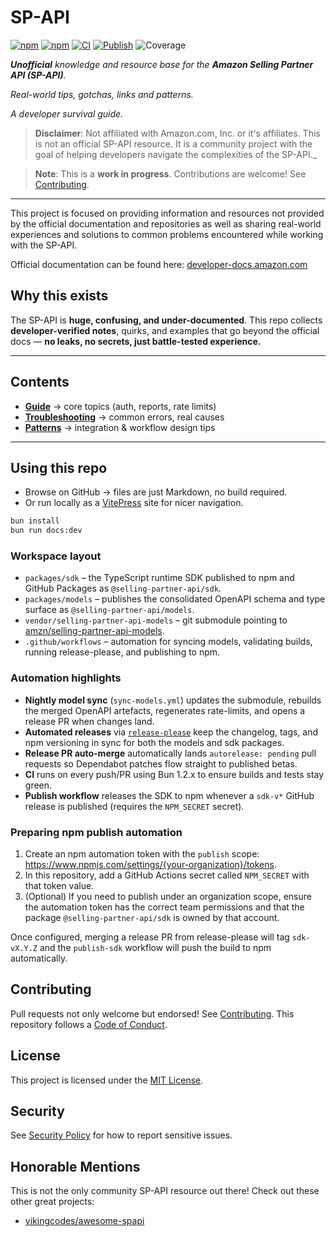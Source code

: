 # SP-API

[![npm](https://img.shields.io/npm/v/%40selling-partner-api%2Fsdk?label=@selling-partner-api%2Fsdk&color=cb3837)](https://www.npmjs.com/package/@selling-partner-api/sdk)
[![npm](https://img.shields.io/npm/v/%40selling-partner-api%2Fmodels?label=@selling-partner-api%2Fmodels&color=cb3837)](https://www.npmjs.com/package/@selling-partner-api/models)
[![CI](https://github.com/selling-partner-api/selling-partner-api/actions/workflows/ci.yaml/badge.svg?branch=main)](https://github.com/selling-partner-api/selling-partner-api/actions/workflows/ci.yaml)
[![Publish](https://github.com/selling-partner-api/selling-partner-api/actions/workflows/publish-sdk.yaml/badge.svg?branch=main)](https://github.com/selling-partner-api/selling-partner-api/actions/workflows/publish-sdk.yaml)
![Coverage](https://raw.githubusercontent.com/selling-partner-api/selling-partner-api/main/docs/assets/coverage-badge.svg)

_**Unofficial** knowledge and resource base for the **Amazon Selling Partner API (SP-API)**._

_Real-world tips, gotchas, links and patterns._

_A developer survival guide._

> **Disclaimer**: Not affiliated with Amazon.com, Inc. or it's affiliates. This is not an official SP-API resource. It is a community project with the goal of helping developers navigate the complexities of the SP-API._

> **Note**: This is a **work in progress**. Contributions are welcome! See [Contributing](./CONTRIBUTING.md).

---

This project is focused on providing information and resources not provided by the official documentation and repositories as well as sharing real-world experiences and solutions to common problems encountered while working with the SP-API.

Official documentation can be found here: [developer-docs.amazon.com](https://developer-docs.amazon.com/sp-api/docs)

## Why this exists

The SP-API is **huge, confusing, and under-documented**.
This repo collects **developer-verified notes**, quirks, and examples that go beyond the official docs — **no leaks, no secrets, just battle-tested experience.**

---

## Contents

-   **[Guide](./docs/guide)** → core topics (auth, reports, rate limits)
-   **[Troubleshooting](./docs/troubleshooting)** → common errors, real causes
-   **[Patterns](./docs/patterns)** → integration & workflow design tips

---

## Using this repo

-   Browse on GitHub → files are just Markdown, no build required.
-   Or run locally as a [VitePress](https://vitepress.dev) site for nicer navigation.

```bash
bun install
bun run docs:dev
```

### Workspace layout

-   `packages/sdk` – the TypeScript runtime SDK published to npm and GitHub Packages as `@selling-partner-api/sdk`.
-   `packages/models` – publishes the consolidated OpenAPI schema and type surface as `@selling-partner-api/models`.
-   `vendor/selling-partner-api-models` – git submodule pointing to [amzn/selling-partner-api-models](https://github.com/amzn/selling-partner-api-models).
-   `.github/workflows` – automation for syncing models, validating builds, running release-please, and publishing to npm.

### Automation highlights

-   **Nightly model sync** (`sync-models.yml`) updates the submodule, rebuilds the merged OpenAPI artefacts, regenerates rate-limits, and opens a release PR when changes land.
-   **Automated releases** via [`release-please`](https://github.com/google-github-actions/release-please) keep the changelog, tags, and npm versioning in sync for both the models and sdk packages.
-   **Release PR auto-merge** automatically lands `autorelease: pending` pull requests so Dependabot patches flow straight to published betas.
-   **CI** runs on every push/PR using Bun 1.2.x to ensure builds and tests stay green.
-   **Publish workflow** releases the SDK to npm whenever a `sdk-v*` GitHub release is published (requires the `NPM_SECRET` secret).

### Preparing npm publish automation

1. Create an npm automation token with the `publish` scope: <https://www.npmjs.com/settings/{your-organization}/tokens>.
2. In this repository, add a GitHub Actions secret called `NPM_SECRET` with that token value.
3. (Optional) If you need to publish under an organization scope, ensure the automation token has the correct team permissions and that the package `@selling-partner-api/sdk` is owned by that account.

Once configured, merging a release PR from release-please will tag `sdk-vX.Y.Z` and the `publish-sdk` workflow will push the build to npm automatically.

## Contributing

Pull requests not only welcome but endorsed! See [Contributing](./CONTRIBUTING.md).
This repository follows a [Code of Conduct](./CODE_OF_CONDUCT.md).

## License

This project is licensed under the [MIT License](./LICENSE).

## Security

See [Security Policy](./SECURITY.md) for how to report sensitive issues.

## Honorable Mentions

This is not the only community SP-API resource out there! Check out these other great projects:
- [vikingcodes/awesome-spapi](https://github.com/vikingcodes/awesome-spapi)
